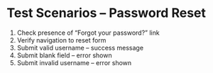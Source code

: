 # Test Scenarios – Password Reset

1. Check presence of “Forgot your password?” link
2. Verify navigation to reset form
3. Submit valid username – success message
4. Submit blank field – error shown
5. Submit invalid username – error shown
